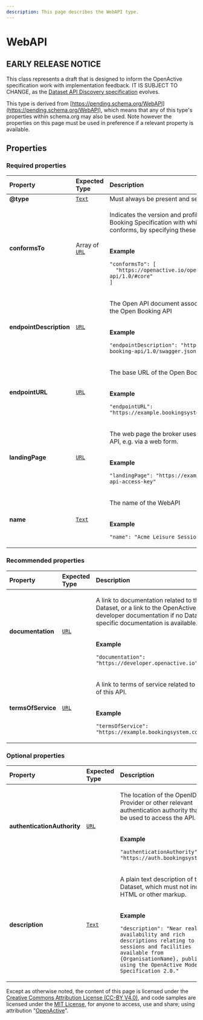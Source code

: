 ```yaml
---
description: This page describes the WebAPI type.
---
```


# WebAPI

## **EARLY RELEASE NOTICE**
This class represents a draft that is designed to inform the OpenActive specification work with implementation feedback.
IT IS SUBJECT TO CHANGE, as the [Dataset API Discovery specification](https://openactive.io/dataset-api-discovery/EditorsDraft/) evolves.

This type is derived from [https://pending.schema.org/WebAPI](https://pending.schema.org/WebAPI), which means that any of this type's properties within schema.org may also be used. Note however the properties on this page must be used in preference if a relevant property is available.

## **Properties**

### **Required properties**
    
<table>
  <thead>
    <tr>
      <th style="text-align:left">Property</th>
      <th style="text-align:left">Expected Type</th>
      <th style="text-align:left">Description</th>
    </tr>
  </thead>
  <tbody>
    <tr>
      <td style="text-align:left"><b>@type</b></td>
      <td style="text-align:left">
        <a href="https://schema.org/Text"><code>Text</code></a>
      </td>
      <td style="text-align:left">
        Must always be present and set to <code>"@type": "WebAPI"</code>
      </td>
    </tr>
    <tr>
      <td style="text-align:left"><b>conformsTo</b></td>
      <td style="text-align:left">
        Array of <a href="https://schema.org/URL"><code>URL</code></a>
      </td>
      <td style="text-align:left">
        <p>Indicates the version and profiles of OpenActive Open Booking Specification with which this WebAPI conforms, by specifying these as URLs.</p><p></br><b>Example</b></p><p><code>"conformsTo": [<br/>&nbsp;&nbsp;&quot;https://openactive.io/open-booking-api/1.0/#core&quot;<br/>]</code></p>
      </td>
    </tr>
    <tr>
      <td style="text-align:left"><b>endpointDescription</b></td>
      <td style="text-align:left">
        <a href="https://schema.org/URL"><code>URL</code></a>
      </td>
      <td style="text-align:left">
        <p>The Open API document associated with this version of the Open Booking API</p><p></br><b>Example</b></p><p><code>"endpointDescription": "https://openactive.io/open-booking-api/1.0/swagger.json"</code></p>
      </td>
    </tr>
    <tr>
      <td style="text-align:left"><b>endpointURL</b></td>
      <td style="text-align:left">
        <a href="https://schema.org/URL"><code>URL</code></a>
      </td>
      <td style="text-align:left">
        <p>The base URL of the Open Booking API</p><p></br><b>Example</b></p><p><code>"endpointURL": "https://example.bookingsystem.com/api/openbooking"</code></p>
      </td>
    </tr>
    <tr>
      <td style="text-align:left"><b>landingPage</b></td>
      <td style="text-align:left">
        <a href="https://schema.org/URL"><code>URL</code></a>
      </td>
      <td style="text-align:left">
        <p>The web page the broker uses to obtain access to the API, e.g. via a web form.</p><p></br><b>Example</b></p><p><code>"landingPage": "https://exampleforms.com/get-me-an-api-access-key"</code></p>
      </td>
    </tr>
    <tr>
      <td style="text-align:left"><b>name</b></td>
      <td style="text-align:left">
        <a href="https://schema.org/Text"><code>Text</code></a>
      </td>
      <td style="text-align:left">
        <p>The name of the WebAPI</p><p></br><b>Example</b></p><p><code>"name": "Acme Leisure Sessions and Facilities"</code></p>
      </td>
    </tr>
  </tbody>
</table>


### **Recommended properties**
    
<table>
  <thead>
    <tr>
      <th style="text-align:left">Property</th>
      <th style="text-align:left">Expected Type</th>
      <th style="text-align:left">Description</th>
    </tr>
  </thead>
  <tbody>
    <tr>
      <td style="text-align:left"><b>documentation</b></td>
      <td style="text-align:left">
        <a href="https://schema.org/URL"><code>URL</code></a>
      </td>
      <td style="text-align:left">
        <p>A link to documentation related to the Dataset, or a link to the OpenActive developer documentation if no Dataset-specific documentation is available.</p><p></br><b>Example</b></p><p><code>"documentation": "https://developer.openactive.io"</code></p>
      </td>
    </tr>
    <tr>
      <td style="text-align:left"><b>termsOfService</b></td>
      <td style="text-align:left">
        <a href="https://schema.org/URL"><code>URL</code></a>
      </td>
      <td style="text-align:left">
        <p>A link to terms of service related to the use of this API.</p><p></br><b>Example</b></p><p><code>"termsOfService": "https://example.bookingsystem.com/terms"</code></p>
      </td>
    </tr>
  </tbody>
</table>


### **Optional properties**
    
<table>
  <thead>
    <tr>
      <th style="text-align:left">Property</th>
      <th style="text-align:left">Expected Type</th>
      <th style="text-align:left">Description</th>
    </tr>
  </thead>
  <tbody>
    <tr>
      <td style="text-align:left"><b>authenticationAuthority</b></td>
      <td style="text-align:left">
        <a href="https://schema.org/URL"><code>URL</code></a>
      </td>
      <td style="text-align:left">
        <p>The location of the OpenID Provider or other relevant authentication authority that must be used to access the API.</p><p></br><b>Example</b></p><p><code>"authenticationAuthority": "https://auth.bookingsystem.com"</code></p>
      </td>
    </tr>
    <tr>
      <td style="text-align:left"><b>description</b></td>
      <td style="text-align:left">
        <a href="https://schema.org/Text"><code>Text</code></a>
      </td>
      <td style="text-align:left">
        <p>A plain text description of the Dataset, which must not include HTML or other markup.</p><p></br><b>Example</b></p><p><code>"description": "Near real-time availability and rich descriptions relating to the sessions and facilities available from {OrganisationName}, published using the OpenActive Modelling Specification 2.0."</code></p>
      </td>
    </tr>
  </tbody>
</table>






Except as otherwise noted, the content of this page is licensed under the [Creative Commons Attribution License (CC-BY V4.0)](https://creativecommons.org/licenses/by/4.0/), and code samples are licensed under the [MIT License](https://opensource.org/licenses/MIT), for anyone to access, use and share; using attribution "[OpenActive](https://www.openactive.io/)".
